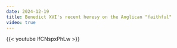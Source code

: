```yaml
---
date: 2024-12-19
title: Benedict XVI's recent heresy on the Anglican "faithful"
video: true
---
```



{{< youtube lfCNspxPhLw >}}

